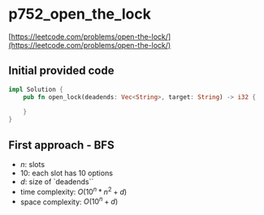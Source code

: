 # p752_open_the_lock
[https://leetcode.com/problems/open-the-lock/](https://leetcode.com/problems/open-the-lock/)

## Initial provided code
```Rust
impl Solution {
    pub fn open_lock(deadends: Vec<String>, target: String) -> i32 {
        
    }
}
```

## First approach - BFS
- $n$: slots
- $10$: each slot has 10 options
- $d$: size of `deadends``
- time complexity: $O(10^n * n^2 + d)$
- space complexity: $O(10^n + d)$


